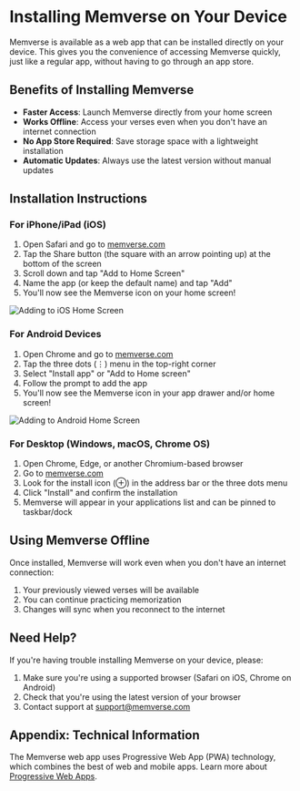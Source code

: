 # Installing Memverse on Your Device

Memverse is available as a web app that can be installed directly on your device. This gives you the
convenience of accessing Memverse quickly, just like a regular app, without having to go through an
app store.

## Benefits of Installing Memverse

- **Faster Access**: Launch Memverse directly from your home screen
- **Works Offline**: Access your verses even when you don't have an internet connection
- **No App Store Required**: Save storage space with a lightweight installation
- **Automatic Updates**: Always use the latest version without manual updates

## Installation Instructions

### For iPhone/iPad (iOS)

1. Open Safari and go to [memverse.com](https://memverse.com)
2. Tap the Share button (the square with an arrow pointing up) at the bottom of the screen
3. Scroll down and tap "Add to Home Screen"
4. Name the app (or keep the default name) and tap "Add"
5. You'll now see the Memverse icon on your home screen!

![Adding to iOS Home Screen](assets/images/ios_add_to_home.png)

### For Android Devices

1. Open Chrome and go to [memverse.com](https://memverse.com)
2. Tap the three dots (⋮) menu in the top-right corner
3. Select "Install app" or "Add to Home screen"
4. Follow the prompt to add the app
5. You'll now see the Memverse icon in your app drawer and/or home screen!

![Adding to Android Home Screen](assets/images/android_add_to_home.png)

### For Desktop (Windows, macOS, Chrome OS)

1. Open Chrome, Edge, or another Chromium-based browser
2. Go to [memverse.com](https://memverse.com)
3. Look for the install icon (⊕) in the address bar or the three dots menu
4. Click "Install" and confirm the installation
5. Memverse will appear in your applications list and can be pinned to taskbar/dock

## Using Memverse Offline

Once installed, Memverse will work even when you don't have an internet connection:

1. Your previously viewed verses will be available
2. You can continue practicing memorization
3. Changes will sync when you reconnect to the internet

## Need Help?

If you're having trouble installing Memverse on your device, please:

1. Make sure you're using a supported browser (Safari on iOS, Chrome on Android)
2. Check that you're using the latest version of your browser
3. Contact support at [support@memverse.com](mailto:support@memverse.com)

## Appendix: Technical Information

The Memverse web app uses Progressive Web App (PWA) technology, which combines the best of web and
mobile apps. Learn more about [Progressive Web Apps](https://web.dev/progressive-web-apps/).